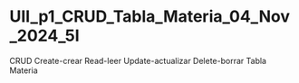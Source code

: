 # UII_p1_CRUD_Tabla_Materia_04_Nov_2024_5I
CRUD Create-crear Read-leer Update-actualizar Delete-borrar  Tabla Materia
